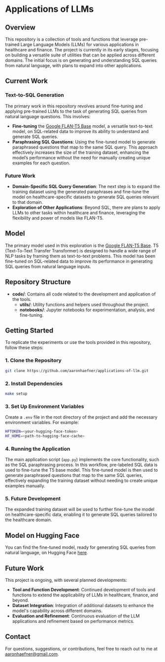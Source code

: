 # Applications of LLMs

## Overview

This repository is a collection of tools and functions that leverage pre-trained Large Language Models (LLMs) for various applications in healthcare and finance. The project is currently in its early stages, focusing on building a versatile suite of utilities that can be applied across different domains. The initial focus is on generating and understanding SQL queries from natural language, with plans to expand into other applications.

## Current Work

### Text-to-SQL Generation

The primary work in this repository revolves around fine-tuning and applying pre-trained LLMs to the task of generating SQL queries from natural language questions. This involves:

- **Fine-tuning** the [Google FLAN-T5 Base](https://huggingface.co/google/flan-t5-base) model, a versatile text-to-text model, on SQL-related data to improve its ability to understand and generate SQL queries.
- **Paraphrasing SQL Questions**: Using the fine-tuned model to generate paraphrased questions that map to the same SQL query. This approach effectively increases the size of the training dataset, enhancing the model’s performance without the need for manually creating unique examples for each question.

### Future Work

- **Domain-Specific SQL Query Generation**: The next step is to expand the training dataset using the generated paraphrases and fine-tune the model on healthcare-specific datasets to generate SQL queries relevant to that domain.
- **Exploration of Other Applications**: Beyond SQL, there are plans to apply LLMs to other tasks within healthcare and finance, leveraging the flexibility and power of models like FLAN-T5.

## Model

The primary model used in this exploration is the [Google FLAN-T5 Base](https://huggingface.co/google/flan-t5-base). T5 (Text-To-Text Transfer Transformer) is designed to handle a wide range of NLP tasks by framing them as text-to-text problems. This model has been fine-tuned on SQL-related data to improve its performance in generating SQL queries from natural language inputs.

## Repository Structure

- **code/**: Contains all code related to the development and application of the tools.
  - **utils/**: Utility functions and helpers used throughout the project.
  - **notebooks/**: Jupyter notebooks for experimentation, analysis, and fine-tuning.

## Getting Started

To replicate the experiments or use the tools provided in this repository, follow these steps:

### 1. Clone the Repository

```bash
git clone https://github.com/aaronhaefner/applications-of-llm.git
```

### 2. Install Dependencies

```bash
make setup
```

### 3. Set Up Environment Variables

Create a `.env` file in the root directory of the project and add the necessary environment variables. For example:

```bash
HFTOKEN=<your-hugging-face-token>
HF_HOME=<path-to-hugging-face-cache>
```

### 4. Running the Application

The main application script (`app.py`) implements the core functionality, such as the SQL paraphrasing process. In this workflow, pre-labeled SQL data is used to fine-tune the T5 base model. This fine-tuned model is then used to generate paraphrased questions that map to the same SQL queries, effectively expanding the training dataset without needing to create unique examples manually.

### 5. Future Development

The expanded training dataset will be used to further fine-tune the model on healthcare-specific data, enabling it to generate SQL queries tailored to the healthcare domain.

## Model on Hugging Face

You can find the fine-tuned model, ready for generating SQL queries from natural language, on Hugging Face [here](https://huggingface.co/aaronhaefner/txt2sql_v1).

## Future Work

This project is ongoing, with several planned developments:

- **Tool and Function Development**: Continued development of tools and functions to extend the applicability of LLMs in healthcare, finance, and beyond.
- **Dataset Integration**: Integration of additional datasets to enhance the model's capability across different domains.
- **Evaluation and Refinement**: Continuous evaluation of the LLM applications and refinement based on performance metrics.

## Contact

For questions, suggestions, or contributions, feel free to reach out to me at [aaronhaefner@gmail.com](mailto:aaronhaefner@gmail.com).
